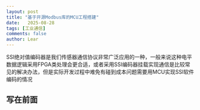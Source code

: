 ```yaml
---
layout: post
title: "基于开源Modbus库的MCU工程搭建"
date:   2025-08-28
tags: [工业通信]
comments: false
author: Lear
---
```


SSI绝对值编码器是我们传感器通信协议非常广泛应用的一种，一般来说这种电平数据逻辑采用FPGA类处理会更合适，或者采用SSI编码器挂载实现通信是比较常见的解决办法，但是实际开发过程中难免有碰到成本问题需要用MCU实现SSI软件编码的情况
<!-- more -->

## 写在前面

